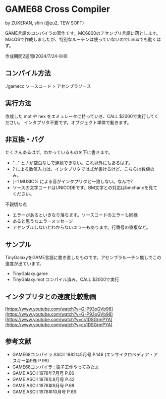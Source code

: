# GAME68 Cross Compiler

by ZUKERAN, shin  (@zu2, TEW SOFT)

GAME言語のコンパイラの習作です。MC6800のアセンブリ言語に落とします。
MacOSで作成しましたが、特別なルーチンは使っていないのでLinuxでも動くはず。

作成期間2週間(2024/7/24-8/8)

## コンパイル方法

./gamecc ソースコード > アセンブラソース

## 実行方法

作成した mot や hex をエミュレータに持っていき、CALL $2000で実行してください。
インタプリタ不要です。オブジェクト単体で動きます。

## 非互換・バグ

たくさんあるはず。わかっているものを下に書きます。

- "..." と / が空白なしで連続できない。これ以外にもあるはず。
- ? による数値入力は、インタプリタでは式が書けるけど、こちらは数値のみ。
- [=1 MUSIC% による音がインタプリタと一致しない。なんで?
- ソースの文字コードはUNICODEです。BM文字との対応はbmchar.cを見てください。

不親切な点

- エラーがあるといきなり落ちます。ソースコードのエラーも同様
- あると思うなエラーメッセージ
- アセンブルしないとわからないエラーもあります。行番号の重複など。

## サンプル

TinyGalaxyをGAME言語に書き直したものです。アセンブラルーチン無しでこの速度が出ています。

- TinyGalaxy.game
- TinyGalaxy.mot コンパイル済み。CALL $2000で実行

## インタプリタとの速度比較動画

[https://www.youtube.com/watch?v=G-P93oGVb98](https://www.youtube.com/watch?v=G-P93oGVb98)
[https://www.youtube.com/watch?v=cs1DSGrmPYA](https://www.youtube.com/watch?v=cs1DSGrmPYA)

## 参考文献

- GAME68コンパイラ ASCII 1982年5月号 P.149 (エンサイクロペディア・アスキー第9巻 P.99)
- [GAME68コンパイラ : 電子工作やってみたよ](https://telmic.exblog.jp/30174191/)
- GAME ASCII 1978年7月号 P.66
- GAME ASCII 1978年8月号 P.42
- GAME ASCII 1978年9月号 P.68
- GAME ASCII 1978年10月号 P.66
